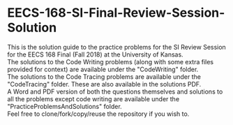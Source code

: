 # EECS-168-SI-Final-Review-Session-Solution

This is the solution guide to the practice problems for the SI Review Session for the EECS 168 Final (Fall 2018) at the University of Kansas.<br/>
The solutions to the Code Writing problems (along with some extra files provided for context) are available under the "CodeWriting" folder.
<br/>
The solutions to the Code Tracing problems are available under the "CodeTracing" folder. These are also available in the solutions PDF.
<br/>
A Word and PDF version of both the questions themselves and solutions to all the problems except code writing are available under the "PracticeProblemsAndSolutions" folder.
<br/>
Feel free to clone/fork/copy/reuse the repository if you wish to.
<br/>
